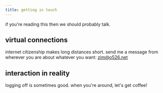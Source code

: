 ```yaml
---
title: getting in touch
---
```


if you're reading this then we should probably talk.

## virtual connections

internet citizenship makes long distances short. send me a message from wherever
you are about whatever you want: zim@o526.net

## interaction in reality

logging off is sometimes good. when you're around, let's get coffee!
